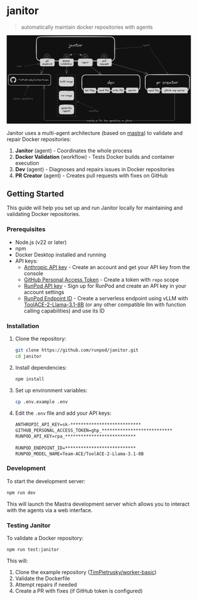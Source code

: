 # janitor

> automatically maintain docker repositories with agents

![janitor diagram](docs/20250327_janitor_diagram.png)


Janitor uses a multi-agent architecture (based on [mastra](https://mastra.ai)) to validate and repair Docker repositories:

1. **Janitor** (agent) - Coordinates the whole process
2. **Docker Validation** (workflow) - Tests Docker builds and container execution
3. **Dev** (agent) - Diagnoses and repairs issues in Docker repositories
4. **PR Creator** (agent) - Creates pull requests with fixes on GitHub

## Getting Started

This guide will help you set up and run Janitor locally for maintaining and validating Docker repositories.

### Prerequisites

- Node.js (v22 or later)
- npm
- Docker Desktop installed and running
- API keys:
  - [Anthropic API key](https://console.anthropic.com/settings/keys) - Create an account and get your API key from the console
  - [GitHub Personal Access Token](https://github.com/settings/tokens) - Create a token with `repo` scope
  - [RunPod API key](https://www.runpod.io/console/user/settings) - Sign up for RunPod and create an API key in your account settings
  - [RunPod Endpoint ID](https://www.runpod.io/console/serverless) - Create a serverless endpoint using vLLM with [ToolACE-2-Llama-3.1-8B](https://huggingface.co/Team-ACE/ToolACE-2-Llama-3.1-8B) (or any other compatible llm with function calling capabilities)  and use its ID

### Installation

1. Clone the repository:
   ```bash
   git clone https://github.com/runpod/janitor.git
   cd janitor
   ```

2. Install dependencies:
   ```bash
   npm install
   ```

3. Set up environment variables:
   ```bash
   cp .env.example .env
   ```

4. Edit the `.env` file and add your API keys:
   ```
   ANTHROPIC_API_KEY=sk-***************************
   GITHUB_PERSONAL_ACCESS_TOKEN=ghp_***************************
   RUNPOD_API_KEY=rpa_***************************
   
   RUNPOD_ENDPOINT_ID=***************************
   RUNPOD_MODEL_NAME=Team-ACE/ToolACE-2-Llama-3.1-8B
   ```

### Development

To start the development server:

```bash
npm run dev
```

This will launch the Mastra development server which allows you to interact with the agents via a web interface.


### Testing Janitor

To validate a Docker repository:

```bash
npm run test:janitor
```

This will:

1. Clone the example repository ([TimPietrusky/worker-basic](https://github.com/TimPietrusky/worker-basic))
2. Validate the Dockerfile
3. Attempt repairs if needed
4. Create a PR with fixes (if GitHub token is configured)


